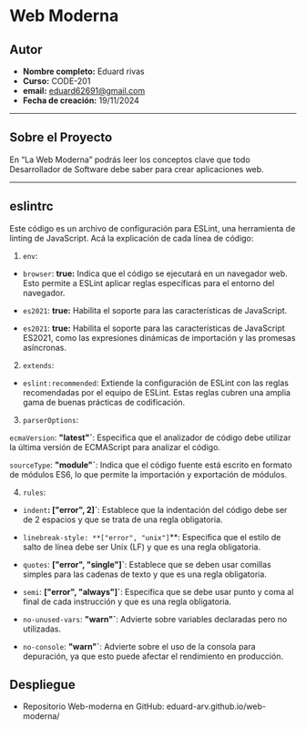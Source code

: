 # Web Moderna

## Autor

- **Nombre completo:** Eduard rivas
- **Curso:** CODE-201
- **email:** eduard62691@gmail.com
- **Fecha de creación:** 19/11/2024

---
## Sobre el Proyecto

En “La Web Moderna” podrás leer los conceptos clave que todo Desarrollador de Software debe saber para crear aplicaciones web.

---
## eslintrc

Este código es un archivo de configuración para ESLint, una herramienta de linting de JavaScript. Acá la explicación de cada línea de código:

1. `env`:

- `browser`: **true:** Indica que el código se ejecutará en un navegador web. Esto permite a ESLint aplicar reglas específicas para el entorno del navegador.

- `es2021`: **true:** Habilita el soporte para las características de JavaScript. 

- `es2021`: **true:** Habilita el soporte para las características de JavaScript ES2021, como las expresiones dinámicas de importación y las promesas asíncronas.

2. `extends`:

- `eslint:recommended`: Extiende la configuración de ESLint con las reglas recomendadas por el equipo de ESLint. Estas reglas cubren una amplia gama de buenas prácticas de codificación.

3. `parserOptions`:

`ecmaVersion`: **"latest"`**: Especifica que el analizador de código debe utilizar la última versión de ECMAScript para analizar el código.

`sourceType`: **"module"`**: Indica que el código fuente está escrito en formato de módulos ES6, lo que permite la importación y exportación de módulos.

4. `rules`:

- `indent`**: ["error", 2]`**: Establece que la indentación del código debe ser de 2 espacios y que se trata de una regla obligatoria.

- `linebreak-style: **["error", "unix"]`**: Especifica que el estilo de salto de línea debe ser Unix (LF) y que es una regla obligatoria.

- `quotes`: **["error", "single"]`**: Establece que se deben usar comillas simples para las cadenas de texto y que es una regla obligatoria.

- `semi`: **["error", "always"]`**: Especifica que se debe usar punto y coma al final de cada instrucción y que es una regla obligatoria.

- `no-unused-vars`: **"warn"`**: Advierte sobre variables declaradas pero no utilizadas.

- `no-console`: **"warn"`**: Advierte sobre el uso de la consola para depuración, ya que esto puede afectar el rendimiento en producción.

## Despliegue

- Repositorio Web-moderna en GitHub: eduard-arv.github.io/web-moderna/ 